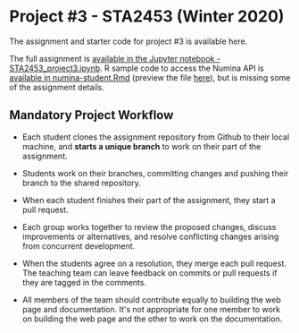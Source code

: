 # Project #3 - STA2453 (Winter 2020)

The assignment and starter code for project #3 is available here.

The full assignment is [available in the Jupyter notebook - STA2453_project3.ipynb](STA2453_project3-ver1.ipynb). R sample code to access the Numina API is [available in numina-student.Rmd](project3-R/numina-student.Rmd) (preview the file [here](project3-R/numina-student.md)), but is missing some of the assignment details.

## Mandatory Project Workflow

- Each student clones the assignment repository from Github to their local machine, and **starts a unique branch** to work on their part of the assignment.


- Students work on their branches, committing changes and pushing their branch to the shared repository.


- When each student finishes their part of the assignment, they start a pull request.


- Each group works together to review the proposed changes, discuss improvements or alternatives, and resolve conflicting changes arising from concurrent development.


- When the students agree on a resolution, they merge each pull request.  The teaching team can leave feedback on commits or pull requests if they are tagged in the comments. 


- All members of the team should contribute equally to building the web page and documentation.  It's not appropriate for one member to work on building the web page and the other to work on the documentation. 

